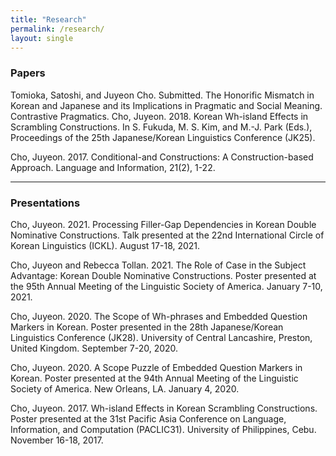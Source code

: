 ```yaml
---
title: "Research"
permalink: /research/
layout: single
---
```


### Papers

Tomioka, Satoshi, and Juyeon Cho. Submitted. The Honorific Mismatch in Korean and Japanese
and its Implications in Pragmatic and Social Meaning. Contrastive Pragmatics.
Cho, Juyeon. 2018. Korean Wh-island Effects in Scrambling Constructions. In S. Fukuda, M. S.
Kim, and M.-J. Park (Eds.), Proceedings of the 25th Japanese/Korean Linguistics Conference
(JK25).

Cho, Juyeon. 2017. Conditional-and Constructions: A Construction-based Approach. Language
and Information, 21(2), 1-22.

---

### Presentations

Cho, Juyeon. 2021. Processing Filler-Gap Dependencies in Korean Double Nominative Constructions. Talk presented at the 22nd International Circle of Korean Linguistics (ICKL).
August 17-18, 2021.

Cho, Juyeon and Rebecca Tollan. 2021. The Role of Case in the Subject Advantage: Korean
Double Nominative Constructions. Poster presented at the 95th Annual Meeting of the Linguistic
Society of America. January 7-10, 2021.

Cho, Juyeon. 2020. The Scope of Wh-phrases and Embedded Question Markers in Korean. Poster presented in the 28th Japanese/Korean Linguistics Conference (JK28). University of Central Lancashire, Preston, United Kingdom. September 7-20, 2020.

Cho, Juyeon. 2020. A Scope Puzzle of Embedded Question Markers in Korean. Poster presented
at the 94th Annual Meeting of the Linguistic Society of America. New Orleans, LA. January 4,
2020.

Cho, Juyeon. 2017. Wh-island Effects in Korean Scrambling Constructions. Poster presented at
the 31st Pacific Asia Conference on Language, Information, and Computation (PACLIC31).
University of Philippines, Cebu. November 16-18, 2017.
